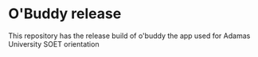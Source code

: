 # O'Buddy release
This repository has the release build of o'buddy the app used for Adamas University SOET orientation
